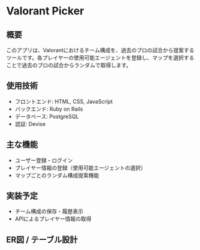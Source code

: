 # Valorant Picker

## 概要
このアプリは、Valorantにおけるチーム構成を、過去のプロの試合から提案するツールです。各プレイヤーの使用可能エージェントを登録し、マップを選択することで過去のプロの試合からランダムで取得します。

## 使用技術
- フロントエンド: HTML, CSS, JavaScript
- バックエンド: Ruby on Rails
- データベース: PostgreSQL
- 認証: Devise

## 主な機能
- ユーザー登録・ログイン
- プレイヤー情報の登録（使用可能エージェントの選択）
- マップごとのランダム構成提案機能

## 実装予定
- チーム構成の保存・履歴表示
- APIによるプレイヤー情報の取得

## ER図 / テーブル設計
